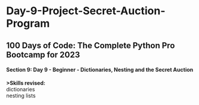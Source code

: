 # Day-9-Project-Secret-Auction-Program
<h2>100 Days of Code: The Complete Python Pro Bootcamp for 2023</h2>
<h4>Section 9: Day 9 - Beginner - Dictionaries, Nesting and the Secret Auction</h4>
<b>>Skills revised:</b><br>
dictionaries<br>
nesting lists<br>

